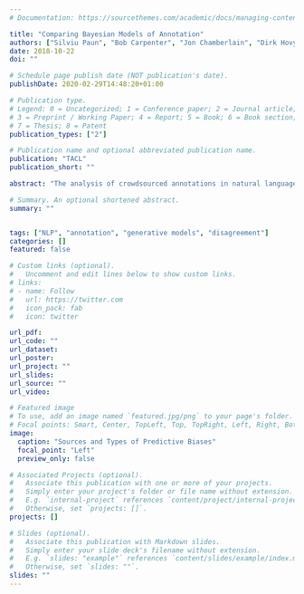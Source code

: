```yaml
---
# Documentation: https://sourcethemes.com/academic/docs/managing-content/

title: "Comparing Bayesian Models of Annotation"
authors: ["Silviu Paun", "Bob Carpenter", "Jon Chamberlain", "Dirk Hovy", "Udo Kruschwitz", "Massimo Poesio"]
date: 2018-10-22
doi: ""

# Schedule page publish date (NOT publication's date).
publishDate: 2020-02-29T14:48:20+01:00

# Publication type.
# Legend: 0 = Uncategorized; 1 = Conference paper; 2 = Journal article;
# 3 = Preprint / Working Paper; 4 = Report; 5 = Book; 6 = Book section;
# 7 = Thesis; 8 = Patent
publication_types: ["2"]

# Publication name and optional abbreviated publication name.
publication: "TACL"
publication_short: ""

abstract: "The analysis of crowdsourced annotations in natural language processing is concerned with identifying (1) gold standard labels, (2) annotator accuracies and biases, and (3) item difficulties and error patterns. Traditionally, majority voting was used for 1, and coefficients of agreement for 2 and 3. Lately, model-based analysis of corpus annotations have proven better at all three tasks. But there has been relatively little work comparing them on the same datasets. This paper aims to fill this gap by analyzing six models of annotation, covering different approaches to annotator ability, item difficulty, and parameter pooling (tying) across annotators and items. We evaluate these models along four aspects: comparison to gold labels, predictive accuracy for new annotations, annotator characterization, and item difficulty, using four datasets with varying degrees of noise in the form of random (spammy) annotators. We conclude with guidelines for model selection, application, and implementation."

# Summary. An optional shortened abstract.
summary: ""


tags: ["NLP", "annotation", "generative models", "disagreement"]
categories: []
featured: false

# Custom links (optional).
#   Uncomment and edit lines below to show custom links.
# links:
# - name: Follow
#   url: https://twitter.com
#   icon_pack: fab
#   icon: twitter

url_pdf:
url_code: ""
url_dataset:
url_poster:
url_project: ""
url_slides:
url_source: ""
url_video:

# Featured image
# To use, add an image named `featured.jpg/png` to your page's folder.
# Focal points: Smart, Center, TopLeft, Top, TopRight, Left, Right, BottomLeft, Bottom, BottomRight.
image:
  caption: "Sources and Types of Predictive Biases"
  focal_point: "Left"
  preview_only: false

# Associated Projects (optional).
#   Associate this publication with one or more of your projects.
#   Simply enter your project's folder or file name without extension.
#   E.g. `internal-project` references `content/project/internal-project/index.md`.
#   Otherwise, set `projects: []`.
projects: []

# Slides (optional).
#   Associate this publication with Markdown slides.
#   Simply enter your slide deck's filename without extension.
#   E.g. `slides: "example"` references `content/slides/example/index.md`.
#   Otherwise, set `slides: ""`.
slides: ""
---
```

